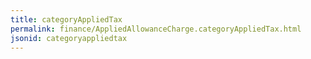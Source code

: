 ```yaml
---
title: categoryAppliedTax
permalink: finance/AppliedAllowanceCharge.categoryAppliedTax.html
jsonid: categoryappliedtax
---
```

